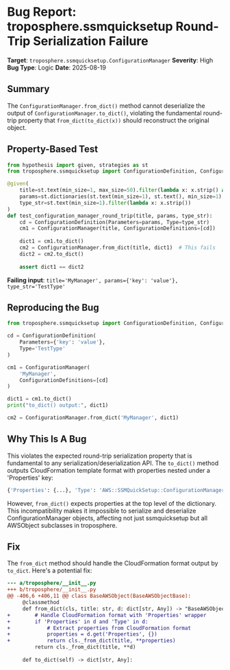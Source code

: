 # Bug Report: troposphere.ssmquicksetup Round-Trip Serialization Failure

**Target**: `troposphere.ssmquicksetup.ConfigurationManager`
**Severity**: High
**Bug Type**: Logic
**Date**: 2025-08-19

## Summary

The `ConfigurationManager.from_dict()` method cannot deserialize the output of `ConfigurationManager.to_dict()`, violating the fundamental round-trip property that `from_dict(to_dict(x))` should reconstruct the original object.

## Property-Based Test

```python
from hypothesis import given, strategies as st
from troposphere.ssmquicksetup import ConfigurationDefinition, ConfigurationManager

@given(
    title=st.text(min_size=1, max_size=50).filter(lambda x: x.strip() and x.isalnum()),
    params=st.dictionaries(st.text(min_size=1), st.text(), min_size=1),
    type_str=st.text(min_size=1).filter(lambda x: x.strip())
)
def test_configuration_manager_round_trip(title, params, type_str):
    cd = ConfigurationDefinition(Parameters=params, Type=type_str)
    cm1 = ConfigurationManager(title, ConfigurationDefinitions=[cd])
    
    dict1 = cm1.to_dict()
    cm2 = ConfigurationManager.from_dict(title, dict1)  # This fails
    dict2 = cm2.to_dict()
    
    assert dict1 == dict2
```

**Failing input**: `title='MyManager', params={'key': 'value'}, type_str='TestType'`

## Reproducing the Bug

```python
from troposphere.ssmquicksetup import ConfigurationDefinition, ConfigurationManager

cd = ConfigurationDefinition(
    Parameters={'key': 'value'},
    Type='TestType'
)

cm1 = ConfigurationManager(
    'MyManager',
    ConfigurationDefinitions=[cd]
)

dict1 = cm1.to_dict()
print("to_dict() output:", dict1)

cm2 = ConfigurationManager.from_dict('MyManager', dict1)
```

## Why This Is A Bug

This violates the expected round-trip serialization property that is fundamental to any serialization/deserialization API. The `to_dict()` method outputs CloudFormation template format with properties nested under a 'Properties' key:

```python
{'Properties': {...}, 'Type': 'AWS::SSMQuickSetup::ConfigurationManager'}
```

However, `from_dict()` expects properties at the top level of the dictionary. This incompatibility makes it impossible to serialize and deserialize ConfigurationManager objects, affecting not just ssmquicksetup but all AWSObject subclasses in troposphere.

## Fix

The `from_dict` method should handle the CloudFormation format output by `to_dict`. Here's a potential fix:

```diff
--- a/troposphere/__init__.py
+++ b/troposphere/__init__.py
@@ -406,6 +406,11 @@ class BaseAWSObject(BaseAWSObjectBase):
     @classmethod
     def from_dict(cls, title: str, d: dict[str, Any]) -> "BaseAWSObject":
+        # Handle CloudFormation format with 'Properties' wrapper
+        if 'Properties' in d and 'Type' in d:
+            # Extract properties from CloudFormation format
+            properties = d.get('Properties', {})
+            return cls._from_dict(title, **properties)
         return cls._from_dict(title, **d)
 
     def to_dict(self) -> dict[str, Any]:
```